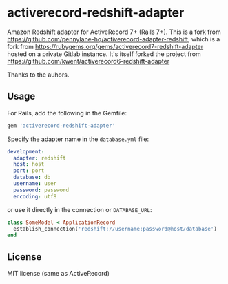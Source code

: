 activerecord-redshift-adapter
==============================

Amazon Redshift adapter for ActiveRecord 7+ (Rails 7+).
This is a fork from https://github.com/pennylane-hq/activerecord-adapter-redshift, which is a fork from
https://rubygems.org/gems/activerecord7-redshift-adapter hosted on a private Gitlab instance.
It's itself forked the project from https://github.com/kwent/activerecord6-redshift-adapter

Thanks to the auhors.

Usage
-------------------

For Rails, add the following in the Gemfile:

```ruby
gem 'activerecord-redshift-adapter'
```

Specify the adapter name in the `database.yml` file:

```YAML
development:
  adapter: redshift
  host: host
  port: port
  database: db
  username: user
  password: password
  encoding: utf8
```

or use it directly in the connection or `DATABASE_URL`:

```ruby
class SomeModel < ApplicationRecord
  establish_connection('redshift://username:password@host/database')
end
```

License
---------

MIT license (same as ActiveRecord)
